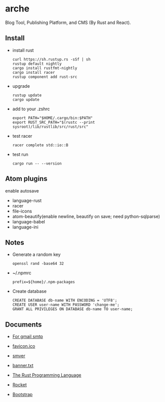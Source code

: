 # arche

Blog Tool, Publishing Platform, and CMS (By Rust and React).

## Install

- install rust

  ```
  curl https://sh.rustup.rs -sSf | sh
  rustup default nightly
  cargo install rustfmt-nightly
  cargo install racer
  rustup component add rust-src
  ```

- upgrade

  ```
  rustup update
  cargo update
  ```

- add to your .zshrc

  ```
  export PATH="$HOME/.cargo/bin:$PATH"
  export RUST_SRC_PATH="$(rustc --print sysroot)/lib/rustlib/src/rust/src"
  ```

- test racer

  ```
  racer complete std::io::B
  ```

- test run

  ```
  cargo run -- --version
  ```

## Atom plugins

enable autosave

- language-rust
- racer
- file-icons
- atom-beautify(enable newline, beautify on save; need python-sqlparse)
- language-babel
- language-ini

## Notes

- Generate a random key

  ```
  openssl rand -base64 32
  ```

- ~/.npmrc

  ```
  prefix=${home}/.npm-packages
  ```

- Create database

  ```
  CREATE DATABASE db-name WITH ENCODING = 'UTF8';
  CREATE USER user-name WITH PASSWORD 'change-me';
  GRANT ALL PRIVILEGES ON DATABASE db-name TO user-name;
  ```

## Documents

- [For gmail smtp](http://stackoverflow.com/questions/20337040/gmail-smtp-debug-error-please-log-in-via-your-web-browser)

- [favicon.ico](http://icoconvert.com/)

- [smver](http://semver.org/)

- [banner.txt](http://patorjk.com/software/taag/)

- [The Rust Programming Language](https://doc.rust-lang.org/book/second-edition/)

- [Rocket](https://github.com/SergioBenitez/Rocket)

- [Bootstrap](http://getbootstrap.com/docs/4.0/getting-started/introduction/)
